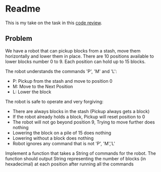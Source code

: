 # Readme

This is my take on the task in this [code review][1].



## Problem

We have a robot that can pickup blocks from a stash, move them horizontally and lower them in place. There are 10 positions available to lower blocks number 0 to 9. Each position can hold up to 15 blocks.

The robot understands the commands 'P', 'M' and 'L':

* P: Pickup from the stash and move to position 0
* M: Move to the Next Position
* L: Lower the block

The robot is safe to operate and very forgiving:

* There are always blocks in the stash (Pickup always gets a block)
* If the robot already holds a block, Pickup will reset position to 0
* The robot will not go beyond position 9, Trying to move further does nothing
* Lowering the block on a pile of 15 does nothing
* Lowering without a block does nothing
* Robot ignores any command that is not 'P', 'M','L'

Implement a function that takes a String of commands for the robot. The function should output String representing the number of blocks (in hexadecimal) at each position after running all the commands

[1]: https://codereview.stackexchange.com/questions/209155/robot-block-command/209201